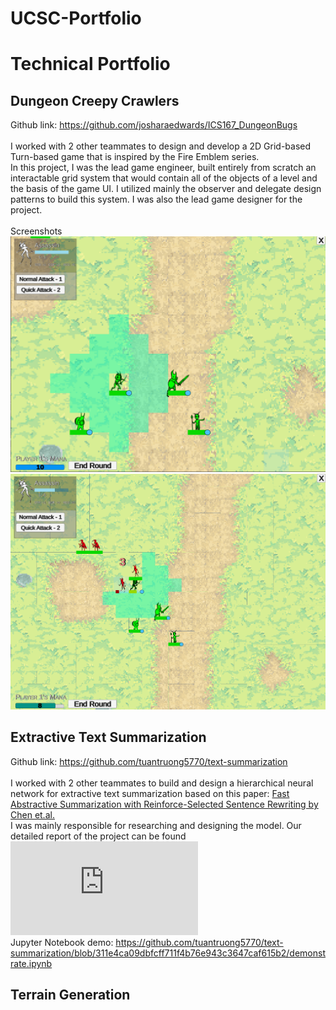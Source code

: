 # UCSC-Portfolio
# Technical Portfolio
## Dungeon Creepy Crawlers
Github link: https://github.com/josharaedwards/ICS167_DungeonBugs <br/><br/>
I worked with 2 other teammates to design and develop a 2D Grid-based Turn-based game that is inspired by the Fire Emblem series. <br/>
In this project, I was the lead game engineer, built entirely from scratch an interactable grid system that would contain all of the objects of a level and the basis of the game UI. I utilized mainly the observer and delegate design patterns to build this system. I was also the lead game designer for the project. <br/><br/>
Screenshots <br/>
<img src="./Dungeon Bugs/screenshot.png?raw=true">
<img src="./Dungeon Bugs/screenshot2.png?raw=true">

## Extractive Text Summarization
Github link: https://github.com/tuantruong5770/text-summarization <br/><br/>
I worked with 2 other teammates to build and design a hierarchical neural network for extractive text summarization based on this paper: [Fast Abstractive Summarization with Reinforce-Selected Sentence Rewriting by Chen et.al.](https://arxiv.org/pdf/1805.11080.pdf) <br/>
I was mainly responsible for researching and designing the model. Our detailed report of the project can be found ![here](https://github.com/dienn1/UCSC-Portfolio/blob/41dea3bd17f43696f5b7999661f4b1deb04eaa15/Extractive%20Summarization/TEAMNAME_final_report_2022.pdf) <br/>
Jupyter Notebook demo: https://github.com/tuantruong5770/text-summarization/blob/311e4ca09dbfcff711f4b76e943c3647caf615b2/demonstrate.ipynb <br/>

## Terrain Generation


